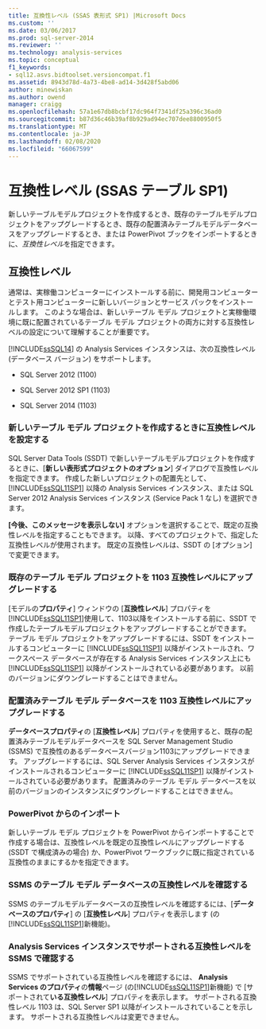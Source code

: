 ```yaml
---
title: 互換性レベル (SSAS 表形式 SP1) |Microsoft Docs
ms.custom: ''
ms.date: 03/06/2017
ms.prod: sql-server-2014
ms.reviewer: ''
ms.technology: analysis-services
ms.topic: conceptual
f1_keywords:
- sql12.asvs.bidtoolset.versioncompat.f1
ms.assetid: 8943d78d-4a73-4be8-ad14-3d428f5abd06
author: minewiskan
ms.author: owend
manager: craigg
ms.openlocfilehash: 57a1e67db8bcbf17dc964f7341df25a396c36ad0
ms.sourcegitcommit: b87d36c46b39af8b929ad94ec707dee8800950f5
ms.translationtype: MT
ms.contentlocale: ja-JP
ms.lasthandoff: 02/08/2020
ms.locfileid: "66067599"
---
```

# <a name="compatibility-level-ssas-tabular-sp1"></a>互換性レベル (SSAS テーブル SP1)
  新しいテーブルモデルプロジェクトを作成するとき、既存のテーブルモデルプロジェクトをアップグレードするとき、既存の配置済みテーブルモデルデータベースをアップグレードするとき、または PowerPivot ブックをインポートするときに、*互換性レベル*を指定できます。  
  
## <a name="compatibility-level"></a>互換性レベル  
 通常は、実稼働コンピューターにインストールする前に、開発用コンピューターとテスト用コンピューターに新しいバージョンとサービス パックをインストールします。 このような場合は、新しいテーブル モデル プロジェクトと実稼働環境に既に配置されているテーブル モデル プロジェクトの両方に対する互換性レベルの設定について理解することが重要です。  
  
 
  [!INCLUDE[ssSQL14](../../includes/sssql14-md.md)] の Analysis Services インスタンスは、次の互換性レベル (データベース バージョン) をサポートします。  
  
-   SQL Server 2012 (1100)  
  
-   SQL Server 2012 SP1 (1103)  
  
-   SQL Server 2014 (1103)  
  
### <a name="set-compatibility-level-when-creating-a-new-tabular-model-project"></a>新しいテーブル モデル プロジェクトを作成するときに互換性レベルを設定する  
 SQL Server Data Tools (SSDT) で新しいテーブルモデルプロジェクトを作成するときに、[**新しい表形式プロジェクトのオプション**] ダイアログで互換性レベルを指定できます。 作成した新しいプロジェクトの配置先として、[!INCLUDE[ssSQL11SP1](../../includes/sssql11sp1-md.md)] 以降の Analysis Services インスタンス、または SQL Server 2012 Analysis Services インスタンス (Service Pack 1 なし) を選択できます。  
  
 
  **[今後、このメッセージを表示しない]** オプションを選択することで、既定の互換性レベルを指定することもできます。 以降、すべてのプロジェクトで、指定した互換性レベルが使用されます。 既定の互換性レベルは、SSDT の [オプション] で変更できます。  
  
### <a name="upgrade-an-existing-tabular-model-project-to-1103-compatibility-level"></a>既存のテーブル モデル プロジェクトを 1103 互換性レベルにアップグレードする  
 [モデルの**プロパティ**] ウィンドウの [**互換性レベル**] プロパティを[!INCLUDE[ssSQL11SP1](../../includes/sssql11sp1-md.md)]使用して、1103以降をインストールする前に、SSDT で作成したテーブルモデルプロジェクトをアップグレードすることができます。 テーブル モデル プロジェクトをアップグレードするには、SSDT をインストールするコンピューターに [!INCLUDE[ssSQL11SP1](../../includes/sssql11sp1-md.md)] 以降がインストールされ、ワークスペース データベースが存在する Analysis Services インスタンス上にも [!INCLUDE[ssSQL11SP1](../../includes/sssql11sp1-md.md)] 以降がインストールされている必要があります。 以前のバージョンにダウングレードすることはできません。  
  
### <a name="upgrade-a-deployed-tabular-model-database-to-1103-compatibility-level"></a>配置済みテーブル モデル データベースを 1103 互換性レベルにアップグレードする  
 **データベースプロパティ**の [**互換性レベル**] プロパティを使用すると、既存の配置済みテーブルモデルデータベースを SQL Server Management Studio (SSMS) で互換性のあるデータベースバージョン1103にアップグレードできます。 アップグレードするには、SQL Server Analysis Services インスタンスがインストールされるコンピューターに [!INCLUDE[ssSQL11SP1](../../includes/sssql11sp1-md.md)] 以降がインストールされている必要があります。 配置済みのテーブル モデル データベースを以前のバージョンのインスタンスにダウングレードすることはできません。  
  
### <a name="import-from-powerpivot"></a>PowerPivot からのインポート  
 新しいテーブル モデル プロジェクトを PowerPivot からインポートすることで作成する場合は、互換性レベルを既定の互換性レベルにアップグレードする (SSDT で構成済みの場合) か、PowerPivot ワークブックに既に指定されている互換性のままにするかを指定できます。  
  
### <a name="check-compatibility-level-for-a-tabular-model-database-in-ssms"></a>SSMS のテーブル モデル データベースの互換性レベルを確認する  
 SSMS のテーブルモデルデータベースの互換性レベルを確認するには、[**データベースのプロパティ**] の [**互換性レベル**] プロパティを表示します (の[!INCLUDE[ssSQL11SP1](../../includes/sssql11sp1-md.md)]新機能)。  
  
### <a name="check-supported-compatibility-level-for-an-analysis-services-instance-in-ssms"></a>Analysis Services インスタンスでサポートされる互換性レベルを SSMS で確認する  
 SSMS でサポートされている互換性レベルを確認するには、 **Analysis Services のプロパティ**の**情報**ページ (の[!INCLUDE[ssSQL11SP1](../../includes/sssql11sp1-md.md)]新機能) で [サポートされて**いる互換性レベル**] プロパティを表示します。 サポートされる互換性レベル 1103 は、SQL Server SP1 以降がインストールされていることを示します。 サポートされる互換性レベルは変更できません。  
  
  

